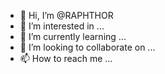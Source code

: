 - 👋 Hi, I’m @RAPHTHOR
- 👀 I’m interested in ...
- 🌱 I’m currently learning ...
- 💞️ I’m looking to collaborate on ...
- 📫 How to reach me ...

<!---
RAPHTHOR/RAPHTHOR is a ✨ special ✨ repository because its `README.md` (this file) appears on your GitHub profile.
You can click the Preview link to take a look at your changes.
--->

